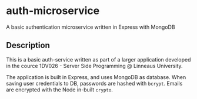 # auth-microservice
A basic authentication microservice written in Express with MongoDB

## Description

This is a basic auth-service written as part of a larger application developed in the cource 1DV026 - Server Side Programming @ Linneaus University.

The application is built in Express, and uses MongoDB as database. When saving user credentials to DB, passwords are hashed with ```bcrypt```. Emails are encrypted with the Node in-built ```crypto```.
